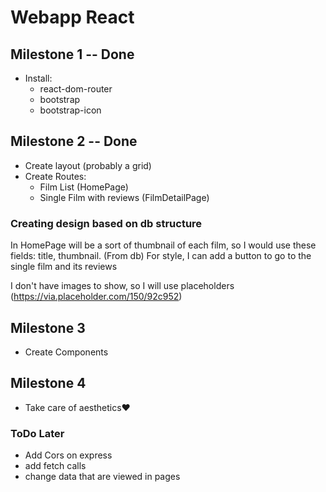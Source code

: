 # Webapp React 

## Milestone 1 -- Done

- Install:
    - react-dom-router
    - bootstrap
    - bootstrap-icon


## Milestone 2 -- Done
- Create layout (probably a grid)
- Create Routes:
    - Film List (HomePage)
    - Single Film with reviews (FilmDetailPage)


### Creating design based on db structure

In HomePage will be a sort of thumbnail of each film, so I would use these fields: title, thumbnail. (From db)
For style, I can add a button to go to the single film and its reviews

I don't have images to show, so I will use placeholders (https://via.placeholder.com/150/92c952)

## Milestone 3
- Create Components 

## Milestone 4
- Take care of aesthetics❤️




### ToDo Later
- Add Cors on express
- add fetch calls
- change data that are viewed in pages